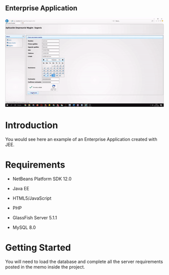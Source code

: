 Enterprise Application
----------------------------------------------------


![](demo.gif)


Introduction
============

You would see here an example of an Enterprise Application created with JEE.

Requirements
============

- NetBeans Platform SDK 12.0						

- Java EE						

- HTML5/JavaScript						

- PHP						

- GlassFish Server 5.1.1		

- MySQL	8.0		


Getting Started
===============

You will need to load the database and complete all the server requirements posted in the memo inside the project.



